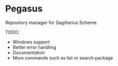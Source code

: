Pegasus
=======

Repository manager for Sagittarius Scheme.

TODO:
 - Windows support
 - Better error handling
 - Documentation
 - More commands such as list or search package
